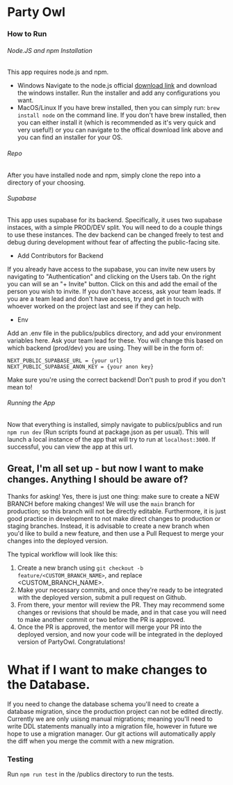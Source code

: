# Party Owl

### How to Run
###### Node.JS and npm Installation
This app requires node.js and npm. 
- Windows
Navigate to the node.js official [download link](https://nodejs.org/en/download) and download the windows installer. Run the installer and add any configurations you want. 
- MacOS/Linux
If you have brew installed, then you can simply run: ```brew install node``` on the command line. 
If you don't have brew installed, then you can either install it (which is recommended as it's very quick and very useful!) or you can navigate to the offical download link above and you can find an installer for your OS. 
###### Repo
After you have installed node and npm, simply clone the repo into a directory of your choosing.
###### Supabase 
This app uses supabase for its backend. Specifically, it uses two supabase instaces, with a simple PROD/DEV split. You will need to do a couple things to use these instances. The dev backend can be changed freely to test and debug during development without fear of affecting the public-facing site. 
- Add Contributors for Backend

If you already have access to the supabase, you can invite new users by navigating to "Authentication" and clicking on the Users tab. On the right you can will se an "+ Invite" button. Click on this and add the email of the person you wish to invite. If you don't have access, ask your team leads. If you are a team lead and don't have access, try and get in touch with whoever worked on the project last and see if they can help. 
- Env 

Add an .env file in the publics/publics directory, and add your environment variables here. Ask your team lead for these. You will change this based on which backend (prod/dev) you are using. They will be in the form of: 
```
NEXT_PUBLIC_SUPABASE_URL = {your url}
NEXT_PUBLIC_SUPABASE_ANON_KEY = {your anon key}
```
Make sure you're using the correct backend! Don't push to prod if you don't mean to!
###### Running the App
Now that everything is installed, simply navigate to publics/publics and run ```npm run dev``` (Run scripts found at package.json as per usual). This will launch a local instance of the app that will try to run at ```localhost:3000```. If successful, you can view the app at this url. 

## Great, I'm all set up - but now I want to make changes. Anything I should be aware of?
Thanks for asking! Yes, there is just one thing: make sure to create a NEW BRANCH before making changes! We will use the `main` branch for production; so this branch will not be directly editable. Furthermore, it is just good practice in development to not make direct changes to production or staging branches. Instead, it is advisable to create a new branch when you'd like to build a new feature, and then use a Pull Request to merge your changes into the deployed version.

The typical workflow will look like this:
1. Create a new branch using `git checkout -b feature/<CUSTOM_BRANCH_NAME>`, and replace <CUSTOM_BRANCH_NAME>.
2. Make your necessary commits, and once they're ready to be integrated with the deployed version, submit a pull request on Github.
3. From there, your mentor will review the PR. They may recommend some changes or revisions that should be made, and in that case you will need to make another commit or two before the PR is approved. 
4. Once the PR is approved, the mentor will merge your PR into the deployed version, and now your code will be integrated in the deployed version of PartyOwl. Congratulations!

# What if I want to make changes to the Database.
If you need to change the database schema you'll need to create a database migration, since the production project can not be edited directly. Currently we are only usisng manual migrations; meaning you'll need to write DDL statements manually into a migration file, however in future we hope to use a migration manager. Our git actions will automatically apply the diff when you merge the commit with a new migration.

### Testing

Run `npm run test` in the /publics directory to run the tests.

